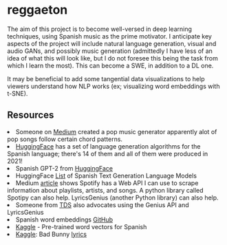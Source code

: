 # reggaeton
The aim of this project is to become well-versed in deep learning techniques, 
using Spanish music as the prime motivator. I anticipate key aspects of the project will include natural language generation,
visual and audio GANs, and possibly music generation (admittedly I have less
of an idea of what this will look like, but I do not foresee this being the task from
which I learn the most). This can become a SWE, in addition to a DL one.

It may be beneficial to add some tangential data visualizations to help viewers
understand how NLP works (ex; visualizing word embeddings with t-SNE).

## Resources
<li>Someone on <a href="https://www.youtube.com/watch?v=oOlDewpCfZQ&t=358s">Medium</a> created a pop music generator
apparently alot of pop songs follow certain chord patterns.
</li>
<li><a href="https://huggingface.co/models">HuggingFace</a> has a set of language generation algorithms for the Spanish
 language; there's 14 of them and all of them were produced in 2021!
</li>
<li>Spanish GPT-2 from <a href="https://huggingface.co/datificate/gpt2-small-spanish">HuggingFace</a></li>
<li>HuggingFace <a href="https://huggingface.co/models?language=es&pipeline_tag=text-generation&sort=downloads">List</a> of Spanish Text Generation Language Models</li>
<li>Medium 
<a href="https://medium.com/motius-de/schlagerai-automatically-generating-pop-lyrics-using-language-models-39620d4f83ad">article</a> shows Spotify has a Web API I can use to scrape information about playlists, artists, and songs. 
A python library called Spotipy can also help. 
LyricsGenius (another Python library) can also help.</li>
<li>Someone from <a href="https://towardsdatascience.com/song-lyrics-genius-api-dcc2819c29">TDS</a> also advocates using the Genius API and LyricsGenius</li>
<li>Spanish word embeddings <a href="https://github.com/dccuchile/spanish-word-embeddings"> GitHub</a></li>
<li><a href="https://www.kaggle.com/datasets/rtatman/pretrained-word-vectors-for-spanish">Kaggle</a> - Pre-trained word vectors for Spanish</li>
<li><a href="https://www.kaggle.com/datasets/jcecheverria/bad-bunny-lyrics">Kaggle</a>: Bad Bunny <a href="https://www.kaggle.com/datasets/lvlvlv210/bad-bunny-lyrics-013022">lyrics</a></li>



